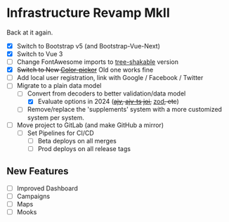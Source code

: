 # Infrastructure Revamp MkII

Back at it again.

* [X] Switch to Bootstrap v5 (and Bootstrap-Vue-Next)
* [X] Switch to Vue 3
* [ ] Change FontAwesome imports to [tree-shakable][] version
* [X] ~~Switch to New [Color-picker][]~~ Old one works fine
* [ ] Add local user registration, link with Google / Facebook / Twitter
* [ ] Migrate to a plain data model
    * [ ] Convert from decoders to better validation/data model
      * [X] Evaluate options in 2024 (~~[ajv][], [ajv-ts][] [joi][],~~ [zod][]~~, etc~~)
    * [ ] Remove/replace the 'supplements' system with a more customized system per system.
* [ ] Move project to GitLab (and make GitHub a mirror)
  * [ ] Set Pipelines for CI/CD
    * [ ] Beta deploys on all merges
    * [ ] Prod deploys on all release tags

## New Features
* [ ] Improved Dashboard
* [ ] Campaigns
* [ ] Maps
* [ ] Mooks

<!-- Links -->

[ajv]: http://epoberezkin.github.io/ajv/
[ajv-ts]: https://github.com/vitalics/ajv-ts
[joi]: https://github.com/hapijs/joi
[zod]: https://github.com/colinhacks/zod

[color-picker]: https://github.com/cyhnkckali/vue3-color-picker
[tree-shakable]: https://docs.fontawesome.com/apis/javascript/tree-shaking
